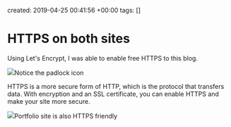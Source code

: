 created: 2019-04-25 00:41:56 +00:00
tags: []

# HTTPS on both sites


Using Let's Encrypt, I was able to enable free HTTPS to this blog.

![](https://tylertroutblog.com/wp-content/uploads/2019/04/blogSSLURL-1.png)Notice the padlock icon  

HTTPS is a more secure form of HTTP, which is the protocol that transfers data. With encryption and an SSL certificate, you can enable HTTPS and make your site more secure.

![](https://tylertroutblog.com/wp-content/uploads/2019/04/mainSSLURL.png)Portfolio site is also HTTPS friendly